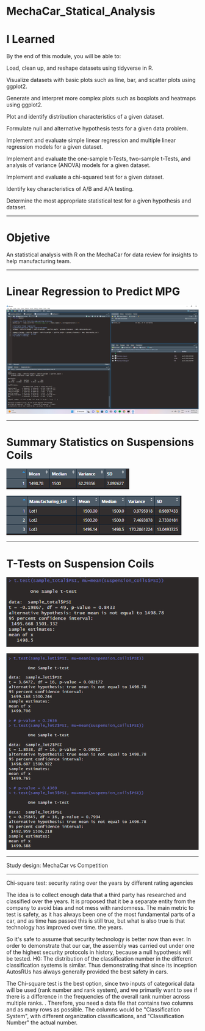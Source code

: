 # MechaCar_Statical_Analysis

# I Learned

By the end of this module, you will be able to: 

Load, clean up, and reshape datasets using tidyverse in R.

Visualize datasets with basic plots such as line, bar, and scatter plots using ggplot2.

Generate and interpret more complex plots such as boxplots and heatmaps using ggplot2.

Plot and identify distribution characteristics of a given dataset.

Formulate null and alternative hypothesis tests for a given data problem.

Implement and evaluate simple linear regression and multiple linear regression models for a given dataset.

Implement and evaluate the one-sample t-Tests, two-sample t-Tests, and analysis of variance (ANOVA) models for a given dataset.

Implement and evaluate a chi-squared test for a given dataset.

Identify key characteristics of A/B and A/A testing.

Determine the most appropriate statistical test for a given hypothesis and dataset.

_____________________________________________________________________________________________________________________________________________________________

# Objetive

An statistical analysis with R on the MechaCar for data review for insights to help manufacturing team.

____________________________________________________________________________________________________________________________________________________________

# Linear Regression to Predict MPG

![image](https://github.com/RodrigoCR25/MechaCar_Statical_Analysis/blob/main/MPG_linear%20_regression.png)

_____________________________________________________________________________________________________________________________________________________________

# Summary Statistics on Suspensions Coils

![image](https://github.com/RodrigoCR25/MechaCar_Statical_Analysis/blob/main/Total_summary.png)


![image](https://github.com/RodrigoCR25/MechaCar_Statical_Analysis/blob/main/Lot_summary.png)
_____________________________________________________________________________________________________________________________________________________________

# T-Tests on Suspension Coils

![image](https://github.com/RodrigoCR25/MechaCar_Statical_Analysis/blob/main/T_test_all.png)


![image](https://github.com/RodrigoCR25/MechaCar_Statical_Analysis/blob/main/T_test_by_lot.png)

_____________________________________________________________________________________________________________________________________________________________
Study design: MechaCar vs Competition
________________________________________
Chi-square test: security rating over the years by different rating agencies

The idea is to collect enough data that a third party has researched and classified over the years. It is proposed that it be a separate entity from the company to avoid bias and not mess with randomness. The main metric to test is safety, as it has always been one of the most fundamental parts of a car, and as time has passed this is still true, but what is also true is that technology has improved over time. the years.

So it's safe to assume that security technology is better now than ever. In order to demonstrate that our car, the assembly was carried out under one of the highest security protocols in history, because a null hypothesis will be tested. H0: The distribution of the classification number in the different classification systems is similar. Thus demonstrating that since its inception AutosRUs has always generally provided the best safety in cars.

The Chi-square test is the best option, since two inputs of categorical data will be used (rank number and rank system), and we primarily want to see if there is a difference in the frequencies of the overall rank number across multiple ranks. . Therefore, you need a data file that contains two columns and as many rows as possible. The columns would be "Classification System", with different organization classifications, and "Classification Number" the actual number.
